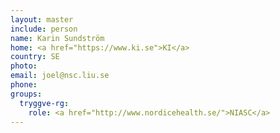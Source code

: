 ```yaml
---
layout: master
include: person
name: Karin Sundström
home: <a href="https://www.ki.se">KI</a>
country: SE
photo:
email: joel@nsc.liu.se
phone:
groups:
  tryggve-rg:
    role: <a href="http://www.nordicehealth.se/">NIASC</a>
---
```

